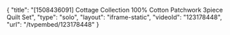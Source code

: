 {
    "title": "[1508436091] Cottage Collection 100% Cotton Patchwork 3piece Quilt Set",
    "type": "solo",
    "layout": "iframe-static",
    "videoId": "123178448",
    "url": "\/tvpembed\/123178448"
}
